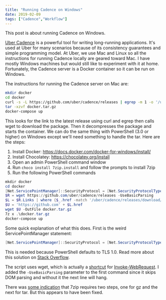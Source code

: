 ```yaml
---
title: "Running Cadence on Windows"
date: 2019-02-09
tags: ["Cadence","Workflow"]
---
```


This post is about running Cadence on Windows.

<!--more-->

[Uber Cadence](https://cadenceworkflow.io) is a powerful tool for writing long-running applications. It's used at Uber for many scenarios
because of its consistency guarantees and simple programming model. At Uber, we use Mac and Linux so all the instructions for running 
Cadence locally are geared toward Mac. I have mostly Windows machines but would still like to experiment with it at home. Fortunately, 
the Cadence server is a Docker container so it can be run on Windows.

The instructions for running the Cadence server on Mac are:

```bash
mkdir docker
cd docker
curl -s -L https://github.com/uber/cadence/releases | egrep -m 1 -o '/uber/cadence/releases/download/v[0-9]+.[0-9]+.[0-9]+/docker.tar.gz' | wget --base=https://github.com/ -i -
tar -xzvf docker.tar.gz
docker-compose up
```

This looks for the link to the latest release using curl and egrep then calls wget to download the package. Then it decompresses the 
package and starts the container. We can do the same thing with PowerShell (3.0 or higher) on Windows except we'll need something to handle
the tar. Here are the steps:

1. Install Docker: https://docs.docker.com/docker-for-windows/install/
2. Install Chocolatey: https://chocolatey.org/install
3. Open an admin PowerShell command window
4. Run `choco install 7zip.install` and follow the prompts to install 7zip
5. Run the following PowerShell commands

```PowerShell
mkdir docker
cd docker
[Net.ServicePointManager]::SecurityProtocol = [Net.SecurityProtocolType]::Tls12
$R = wget https://github.com/uber/cadence/releases -UseBasicParsing
$L = $R.Links | where {$_.href -match '/uber/cadence/releases/download/v[0-9]+.[0-9]+.[0-9]+/docker.tar.gz'} | select href -First 1
$U = 'https://github.com' + $L.href
wget $U -OutFile docker.tar.gz
7z x .\docker.tar.gz
docker-compose up
```

Some quick explanation of what this does. First is the weird ServicePointManager statement:

```PowerShell
[Net.ServicePointManager]::SecurityProtocol = [Net.SecurityProtocolType]::Tls12
```

This is needed because PowerShell defaults to TLS 1.0. Read more about this solution on 
[Stack Overflow](https://stackoverflow.com/questions/41618766/powershell-invoke-webrequest-fails-with-ssl-tls-secure-channel).

The script uses wget, which is actually a 
[shortcut](https://superuser.com/questions/362152/native-alternative-to-wget-in-windows-powershell) for 
[Invoke-WebRequest](https://docs.microsoft.com/en-us/powershell/module/Microsoft.PowerShell.Utility/Invoke-WebRequest?view=powershell-5.1).
I added the `-UseBasicParsing` parameter to the first command since it skips DOM parsing and without it the next line will hang.

There was [some indication](https://superuser.com/questions/80019/how-can-i-unzip-a-tar-gz-in-one-step-using-7-zip) that 7zip requires 
two steps, one for gz and the next for tar. But this appears to have been fixed.
